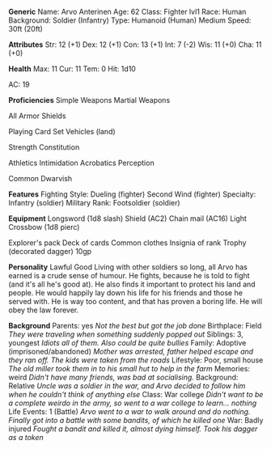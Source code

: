 **Generic**
Name: Arvo Anterinen
Age: 62
Class: Fighter lvl1
Race: Human
Background: Soldier (Infantry)
Type: Humanoid (Human) Medium
Speed: 30ft (20ft)

**Attributes**
Str: 12 (+1)
Dex: 12 (+1)
Con: 13 (+1)
Int: 7  (-2)
Wis: 11 (+0)
Cha: 11 (+0)

**Health**
Max: 11
Cur: 11
Tem: 0
Hit: 1d10

AC: 19

**Proficiencies**
Simple Weapons
Martial Weapons

All Armor
Shields

Playing Card Set
Vehicles (land)

Strength
Constitution

Athletics
Intimidation
Acrobatics
Perception

Common
Dwarvish

**Features**
Fighting Style: Dueling		(fighter)
Second Wind			(fighter)
Specialty: Infantry		(soldier)
Military Rank: Footsoldier	(soldier)

**Equipment**
Longsword (1d8 slash)
Shield (AC2)
Chain mail (AC16)
Light Crossbow (1d8 pierc)

Explorer's pack
Deck of cards
Common clothes
Insignia of rank
Trophy (decorated dagger)
10gp

**Personality**
Lawful Good
Living with other soldiers so long, all Arvo has earned is a crude sense of humour.
He fights, because he is told to fight (and it's all he's good at). He also finds it important to protect his land and people.
He would happily lay down his life for his friends and those he served with.
He is way too content, and that has proven a boring life. He will obey the law forever.

**Background**
Parents: yes
*Not the best but got the job done*
Birthplace: Field
*They were traveling when something suddenly popped out*
Siblings: 3, youngest
*Idiots all of them. Also could be quite bullies*
Family: Adoptive (imprisoned/abandoned)
*Mother was arrested, father helped escape and they ran off. The kids were taken from the roads*
Lifestyle: Poor, small house
*The old miller took them in to his small hut to help in the farm*
Memories: weird
*Didn't have many friends, was bad at socialising.*
Background: Relative
*Uncle was a soldier in the war, and Arvo decided to follow him when he couldn't think of anything else*
Class: War college
*Didn't want to be a complete weirdo in the army, so went to a war college to learn... nothing*
Life Events: 1 (Battle)
*Arvo went to a war to walk around and do nothing. Finally got into a battle with some bandits, of which he killed one*
War: Badly injured
*Fought a bandit and killed it, almost dying himself. Took his dagger as a token*
